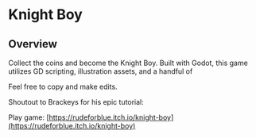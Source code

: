 # Knight Boy
 
## Overview

Collect the coins and become the Knight Boy. Built with Godot, this game utilizes GD scripting, illustration assets, and a handful of 

Feel free to copy and make edits. 

Shoutout to Brackeys for his epic tutorial: 

Play game: [https://rudeforblue.itch.io/knight-boy](https://rudeforblue.itch.io/knight-boy)
